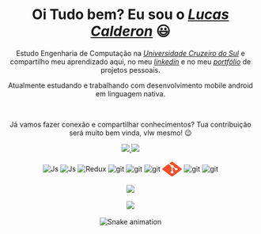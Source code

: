 <div>
  <h1 align="center">Oi Tudo bem? Eu sou o <a href="https://lucas8calderon.github.io/perfil/"><i>Lucas Calderon</i></a> 😃️</h1>
  <p align="center">Estudo Engenharia de Computação na <a href="https://bityli.com/xuaEt"><i>Universidade Cruzeiro do Sul</i></a> e compartilho meu aprendizado aqui, no meu  <a href="https://www.linkedin.com/in/lucas-calderon-9b2a941a6/"><i>linkedin</i></a><span> e no meu <a href="https://lucas8calderon.github.io/perfil/"><i>portfólio</i></a><span> de projetos pessoais.
    
    
  <p align="center">Atualmente estudando e trabalhando com desenvolvimento mobile android em linguagem nativa. </h2>
</div>

 
  </a><br>
  <p align="center">Já vamos fazer conexão e compartilhar conhecimentos? Tua contribuição será muito bem vinda, vlw mesmo! 😉️</h2>
</div>



<div align="center">
  <a href="https://github.com/lucas8calderon">
    <img height="150em" src="https://github-readme-stats.vercel.app/api?username=lucas8calderon&count_private=true&include_all_commits=true&show_icons=true&theme=dracula&hide_border=false&show_owner=true"/>
    <img height="150em" src="https://github-readme-stats.vercel.app/api/top-langs/?username=lucas8calderon&theme=dracula&hide_border=false&&layout=compact"/>
  </a>
</div>

<div align="center" valign="top"><br>

 <img align="center" alt="Js" height="30" width="40" src="https://cdn.jsdelivr.net/gh/devicons/devicon/icons/java/java-original.svg">
 <img align="center" alt="Js" height="30" width="40" src="https://cdn.jsdelivr.net/gh/devicons/devicon/icons/kotlin/kotlin-original.svg">
 <img align="center" alt="Redux" height="30" width="40" src="https://cdn.jsdelivr.net/gh/devicons/devicon/icons/csharp/csharp-original.svg">
 <img align="center" alt="git" height="30" width="40" src="https://cdn.jsdelivr.net/gh/devicons/devicon/icons/androidstudio/androidstudio-original.svg">
 <img align="center" alt="git" height="30" width="40" src="https://cdn.jsdelivr.net/gh/devicons/devicon/icons/figma/figma-original.svg">
 <img align="center" alt="git" height="30" width="40" src="https://cdn.jsdelivr.net/gh/devicons/devicon/icons/xd/xd-line.svg">
 <img align="center" alt="git" height="30" width="40" src="https://raw.githubusercontent.com/devicons/devicon/master/icons/git/git-original.svg">
 <img align="center" alt="git" height="30" width="40" src="https://cdn.jsdelivr.net/gh/devicons/devicon/icons/gitlab/gitlab-original.svg">
  
   <img align="center" alt="git" height="30" width="40" src="https://cdn.jsdelivr.net/gh/devicons/devicon/icons/firebase/firebase-plain.svg">
  
  
  
 
  
  
 
  
  


  
</div><br>

<div align="center">
  <a href="https://wa.me/5511977844172" target="_blank"><img src="https://img.shields.io/badge/WhatsApp-25D366?style=for-the-badge&logo=whatsapp&logoColor=white" target="_blank"></a>

  <a href="https://www.linkedin.com/in/lucas-calderon-9b2a941a6/" target="_blank"><img src="https://img.shields.io/badge/-LinkedIn-%230077B5?style=for-the-badge&logo=linkedin&logoColor=white" target="_blank"></a> 
  <div align="center">
  
  ![Snake animation](https://github.com/danielbped/danielbped/blob/output/github-contribution-grid-snake.svg)
  
</div>


